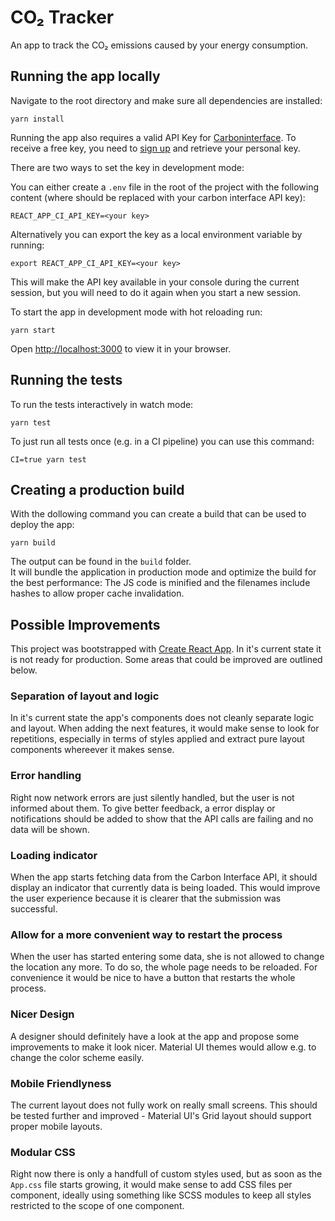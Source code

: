 # CO₂ Tracker

An app to track the CO₂ emissions caused by your energy consumption.

## Running the app locally

Navigate to the root directory and make sure all dependencies are installed:

```
yarn install
```

Running the app also requires a valid API Key for [Carboninterface](https://www.carboninterface.com). To receive a free key, you need to [sign up](https://www.carboninterface.com/users/sign_up) and retrieve your personal key.

There are two ways to set the key in development mode:

You can either create a `.env` file in the root of the project with the following content (where <your key> should be replaced with your carbon interface API key):
```
REACT_APP_CI_API_KEY=<your key>
```

Alternatively you can export the key as a local environment variable by running:

```
export REACT_APP_CI_API_KEY=<your key>
```

This will make the API key available in your console during the current session, but you will need to do it again when you start a new session.


To start the app in development mode with hot reloading run:

```
yarn start
```

Open [http://localhost:3000](http://localhost:3000) to view it in your browser.


## Running the tests

To run the tests interactively in watch mode:

```
yarn test
```

To just run all tests once (e.g. in a CI pipeline) you can use this command:

```
CI=true yarn test
```

## Creating a production build

With the dollowing command you can create a build that can be used to deploy the app:

```
yarn build
```

The output can be found in the `build` folder.\
It will bundle the application in production mode and optimize the build for the best performance:
The JS code is minified and the filenames include hashes to allow proper cache invalidation.


## Possible Improvements

This project was bootstrapped with [Create React App](https://github.com/facebook/create-react-app).
In it's current state it is not ready for production. Some areas that could be improved are outlined below.

### Separation of layout and logic
In it's current state the app's components does not cleanly separate logic and layout. 
When adding the next features, it would make sense to look for repetitions, especially in terms of styles applied and extract pure layout components whereever it makes sense.

### Error handling

Right now network errors are just silently handled, but the user is not informed about them.
To give better feedback, a error display or notifications should be added to show that the API calls are failing and no data will be shown.

### Loading indicator

When the app starts fetching data from the Carbon Interface API, it should display an indicator that currently data is being loaded. This would improve the user experience because it is clearer that the submission was successful.

### Allow for a more convenient way to restart the process

When the user has started entering some data, she is not allowed to change the location any more.
To do so, the whole page needs to be reloaded. 
For convenience it would be nice to have a button that restarts the whole process.

### Nicer Design

A designer should definitely have a look at the app and propose some improvements to make it look nicer.
Material UI themes would allow  e.g. to change the color scheme easily.


### Mobile Friendlyness

The current layout does not fully work on really small screens. This should be tested further and improved - Material UI's Grid layout should support proper mobile layouts.


### Modular CSS

Right now there is only a handfull of custom styles used, but as soon as the `App.css` file starts growing, it would make sense to add CSS files per component, ideally using something like SCSS modules to keep all styles restricted to the scope of one component.


